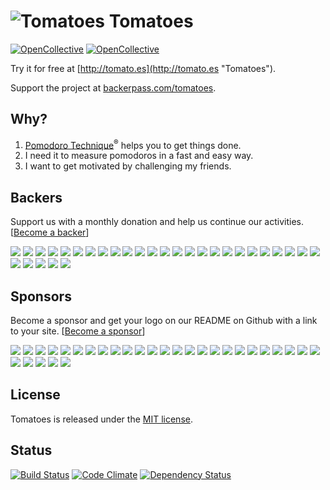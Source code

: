 # ![Tomatoes](https://github.com/tomatoes-app/tomatoes/raw/develop/app/assets/images/tomatoes_logo_48.png "Tomatoes") Tomatoes
[![OpenCollective](https://opencollective.com/tomatoes/backers/badge.svg)](#backers)
[![OpenCollective](https://opencollective.com/tomatoes/sponsors/badge.svg)](#sponsors)

Try it for free at [http://tomato.es](http://tomato.es "Tomatoes").

Support the project at [backerpass.com/tomatoes](https://backerpass.com/tomatoes).

## Why?

1. [Pomodoro Technique](http://www.pomodorotechnique.com)<sup>®</sup> helps you to get things done.
1. I need it to measure pomodoros in a fast and easy way.
1. I want to get motivated by challenging my friends.

## Backers
Support us with a monthly donation and help us continue our activities. [[Become a backer](https://opencollective.com/tomatoes#backer)]

<a href="https://opencollective.com/tomatoes/backer/0/website" target="_blank"><img src="https://opencollective.com/tomatoes/backer/0/avatar.svg"></a>
<a href="https://opencollective.com/tomatoes/backer/1/website" target="_blank"><img src="https://opencollective.com/tomatoes/backer/1/avatar.svg"></a>
<a href="https://opencollective.com/tomatoes/backer/2/website" target="_blank"><img src="https://opencollective.com/tomatoes/backer/2/avatar.svg"></a>
<a href="https://opencollective.com/tomatoes/backer/3/website" target="_blank"><img src="https://opencollective.com/tomatoes/backer/3/avatar.svg"></a>
<a href="https://opencollective.com/tomatoes/backer/4/website" target="_blank"><img src="https://opencollective.com/tomatoes/backer/4/avatar.svg"></a>
<a href="https://opencollective.com/tomatoes/backer/5/website" target="_blank"><img src="https://opencollective.com/tomatoes/backer/5/avatar.svg"></a>
<a href="https://opencollective.com/tomatoes/backer/6/website" target="_blank"><img src="https://opencollective.com/tomatoes/backer/6/avatar.svg"></a>
<a href="https://opencollective.com/tomatoes/backer/7/website" target="_blank"><img src="https://opencollective.com/tomatoes/backer/7/avatar.svg"></a>
<a href="https://opencollective.com/tomatoes/backer/8/website" target="_blank"><img src="https://opencollective.com/tomatoes/backer/8/avatar.svg"></a>
<a href="https://opencollective.com/tomatoes/backer/9/website" target="_blank"><img src="https://opencollective.com/tomatoes/backer/9/avatar.svg"></a>
<a href="https://opencollective.com/tomatoes/backer/10/website" target="_blank"><img src="https://opencollective.com/tomatoes/backer/10/avatar.svg"></a>
<a href="https://opencollective.com/tomatoes/backer/11/website" target="_blank"><img src="https://opencollective.com/tomatoes/backer/11/avatar.svg"></a>
<a href="https://opencollective.com/tomatoes/backer/12/website" target="_blank"><img src="https://opencollective.com/tomatoes/backer/12/avatar.svg"></a>
<a href="https://opencollective.com/tomatoes/backer/13/website" target="_blank"><img src="https://opencollective.com/tomatoes/backer/13/avatar.svg"></a>
<a href="https://opencollective.com/tomatoes/backer/14/website" target="_blank"><img src="https://opencollective.com/tomatoes/backer/14/avatar.svg"></a>
<a href="https://opencollective.com/tomatoes/backer/15/website" target="_blank"><img src="https://opencollective.com/tomatoes/backer/15/avatar.svg"></a>
<a href="https://opencollective.com/tomatoes/backer/16/website" target="_blank"><img src="https://opencollective.com/tomatoes/backer/16/avatar.svg"></a>
<a href="https://opencollective.com/tomatoes/backer/17/website" target="_blank"><img src="https://opencollective.com/tomatoes/backer/17/avatar.svg"></a>
<a href="https://opencollective.com/tomatoes/backer/18/website" target="_blank"><img src="https://opencollective.com/tomatoes/backer/18/avatar.svg"></a>
<a href="https://opencollective.com/tomatoes/backer/19/website" target="_blank"><img src="https://opencollective.com/tomatoes/backer/19/avatar.svg"></a>
<a href="https://opencollective.com/tomatoes/backer/20/website" target="_blank"><img src="https://opencollective.com/tomatoes/backer/20/avatar.svg"></a>
<a href="https://opencollective.com/tomatoes/backer/21/website" target="_blank"><img src="https://opencollective.com/tomatoes/backer/21/avatar.svg"></a>
<a href="https://opencollective.com/tomatoes/backer/22/website" target="_blank"><img src="https://opencollective.com/tomatoes/backer/22/avatar.svg"></a>
<a href="https://opencollective.com/tomatoes/backer/23/website" target="_blank"><img src="https://opencollective.com/tomatoes/backer/23/avatar.svg"></a>
<a href="https://opencollective.com/tomatoes/backer/24/website" target="_blank"><img src="https://opencollective.com/tomatoes/backer/24/avatar.svg"></a>
<a href="https://opencollective.com/tomatoes/backer/25/website" target="_blank"><img src="https://opencollective.com/tomatoes/backer/25/avatar.svg"></a>
<a href="https://opencollective.com/tomatoes/backer/26/website" target="_blank"><img src="https://opencollective.com/tomatoes/backer/26/avatar.svg"></a>
<a href="https://opencollective.com/tomatoes/backer/27/website" target="_blank"><img src="https://opencollective.com/tomatoes/backer/27/avatar.svg"></a>
<a href="https://opencollective.com/tomatoes/backer/28/website" target="_blank"><img src="https://opencollective.com/tomatoes/backer/28/avatar.svg"></a>
<a href="https://opencollective.com/tomatoes/backer/29/website" target="_blank"><img src="https://opencollective.com/tomatoes/backer/29/avatar.svg"></a>

## Sponsors
Become a sponsor and get your logo on our README on Github with a link to your site. [[Become a sponsor](https://opencollective.com/tomatoes#sponsor)]

<a href="https://opencollective.com/tomatoes/sponsor/0/website" target="_blank"><img src="https://opencollective.com/tomatoes/sponsor/0/avatar.svg"></a>
<a href="https://opencollective.com/tomatoes/sponsor/1/website" target="_blank"><img src="https://opencollective.com/tomatoes/sponsor/1/avatar.svg"></a>
<a href="https://opencollective.com/tomatoes/sponsor/2/website" target="_blank"><img src="https://opencollective.com/tomatoes/sponsor/2/avatar.svg"></a>
<a href="https://opencollective.com/tomatoes/sponsor/3/website" target="_blank"><img src="https://opencollective.com/tomatoes/sponsor/3/avatar.svg"></a>
<a href="https://opencollective.com/tomatoes/sponsor/4/website" target="_blank"><img src="https://opencollective.com/tomatoes/sponsor/4/avatar.svg"></a>
<a href="https://opencollective.com/tomatoes/sponsor/5/website" target="_blank"><img src="https://opencollective.com/tomatoes/sponsor/5/avatar.svg"></a>
<a href="https://opencollective.com/tomatoes/sponsor/6/website" target="_blank"><img src="https://opencollective.com/tomatoes/sponsor/6/avatar.svg"></a>
<a href="https://opencollective.com/tomatoes/sponsor/7/website" target="_blank"><img src="https://opencollective.com/tomatoes/sponsor/7/avatar.svg"></a>
<a href="https://opencollective.com/tomatoes/sponsor/8/website" target="_blank"><img src="https://opencollective.com/tomatoes/sponsor/8/avatar.svg"></a>
<a href="https://opencollective.com/tomatoes/sponsor/9/website" target="_blank"><img src="https://opencollective.com/tomatoes/sponsor/9/avatar.svg"></a>
<a href="https://opencollective.com/tomatoes/sponsor/10/website" target="_blank"><img src="https://opencollective.com/tomatoes/sponsor/10/avatar.svg"></a>
<a href="https://opencollective.com/tomatoes/sponsor/11/website" target="_blank"><img src="https://opencollective.com/tomatoes/sponsor/11/avatar.svg"></a>
<a href="https://opencollective.com/tomatoes/sponsor/12/website" target="_blank"><img src="https://opencollective.com/tomatoes/sponsor/12/avatar.svg"></a>
<a href="https://opencollective.com/tomatoes/sponsor/13/website" target="_blank"><img src="https://opencollective.com/tomatoes/sponsor/13/avatar.svg"></a>
<a href="https://opencollective.com/tomatoes/sponsor/14/website" target="_blank"><img src="https://opencollective.com/tomatoes/sponsor/14/avatar.svg"></a>
<a href="https://opencollective.com/tomatoes/sponsor/15/website" target="_blank"><img src="https://opencollective.com/tomatoes/sponsor/15/avatar.svg"></a>
<a href="https://opencollective.com/tomatoes/sponsor/16/website" target="_blank"><img src="https://opencollective.com/tomatoes/sponsor/16/avatar.svg"></a>
<a href="https://opencollective.com/tomatoes/sponsor/17/website" target="_blank"><img src="https://opencollective.com/tomatoes/sponsor/17/avatar.svg"></a>
<a href="https://opencollective.com/tomatoes/sponsor/18/website" target="_blank"><img src="https://opencollective.com/tomatoes/sponsor/18/avatar.svg"></a>
<a href="https://opencollective.com/tomatoes/sponsor/19/website" target="_blank"><img src="https://opencollective.com/tomatoes/sponsor/19/avatar.svg"></a>
<a href="https://opencollective.com/tomatoes/sponsor/20/website" target="_blank"><img src="https://opencollective.com/tomatoes/sponsor/20/avatar.svg"></a>
<a href="https://opencollective.com/tomatoes/sponsor/21/website" target="_blank"><img src="https://opencollective.com/tomatoes/sponsor/21/avatar.svg"></a>
<a href="https://opencollective.com/tomatoes/sponsor/22/website" target="_blank"><img src="https://opencollective.com/tomatoes/sponsor/22/avatar.svg"></a>
<a href="https://opencollective.com/tomatoes/sponsor/23/website" target="_blank"><img src="https://opencollective.com/tomatoes/sponsor/23/avatar.svg"></a>
<a href="https://opencollective.com/tomatoes/sponsor/24/website" target="_blank"><img src="https://opencollective.com/tomatoes/sponsor/24/avatar.svg"></a>
<a href="https://opencollective.com/tomatoes/sponsor/25/website" target="_blank"><img src="https://opencollective.com/tomatoes/sponsor/25/avatar.svg"></a>
<a href="https://opencollective.com/tomatoes/sponsor/26/website" target="_blank"><img src="https://opencollective.com/tomatoes/sponsor/26/avatar.svg"></a>
<a href="https://opencollective.com/tomatoes/sponsor/27/website" target="_blank"><img src="https://opencollective.com/tomatoes/sponsor/27/avatar.svg"></a>
<a href="https://opencollective.com/tomatoes/sponsor/28/website" target="_blank"><img src="https://opencollective.com/tomatoes/sponsor/28/avatar.svg"></a>
<a href="https://opencollective.com/tomatoes/sponsor/29/website" target="_blank"><img src="https://opencollective.com/tomatoes/sponsor/29/avatar.svg"></a>

## License

Tomatoes is released under the [MIT license](https://raw.github.com/tomatoes-app/tomatoes/develop/MIT-LICENSE).

## Status

[![Build Status](https://travis-ci.org/tomatoes-app/tomatoes.svg?branch=master)](https://travis-ci.org/tomatoes-app/tomatoes)
[![Code Climate](https://codeclimate.com/github/tomatoes-app/tomatoes/badges/gpa.svg)](https://codeclimate.com/github/tomatoes-app/tomatoes)
[![Dependency Status](https://gemnasium.com/badges/github.com/tomatoes-app/tomatoes.svg)](https://gemnasium.com/github.com/tomatoes-app/tomatoes)
